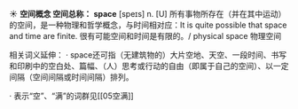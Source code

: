 ☀ <span class="category">**空间概念 空间总称：**</span>
<span class="vocabulary">**space**</span> [speɪs] 
<span class="definition">n. [U] 所有事物所存在（并在其中运动）的空间，是一种物理和哲学概念，与时间相对应：</span>It is quite possible that space and time are finite. 很有可能空间和时间是有限的。/ physical space 物理空间

相关词义延伸：
· space还可指（无建筑物的）大片空地、天空、一段时间、书写和印刷中的空白处、篇幅、（人）思考或行动的自由（即属于自己的空间）、以一定间隔（空间间隔或时间间隔）排列。

· 表示“空”、“满”的词群见[[05空满]]
